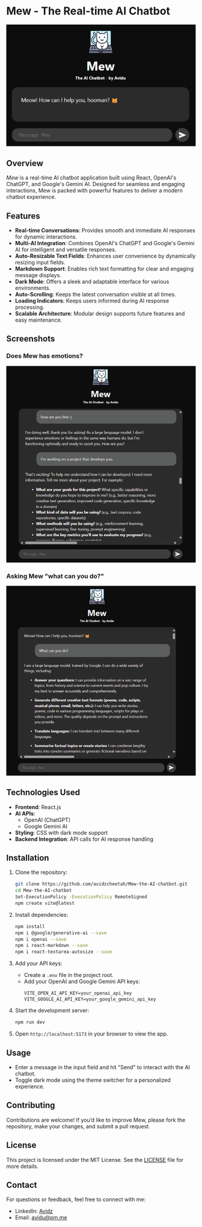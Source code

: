 # Mew - The Real-time AI Chatbot

![Mew Chatbot](https://github.com/avidzcheetah/Mew-the-AI-chatbot/blob/main/Trials/Mew_header.png)

## Overview  
*Mew* is a real-time AI chatbot application built using React, OpenAI's ChatGPT, and Google's Gemini AI. Designed for seamless and engaging interactions, Mew is packed with powerful features to deliver a modern chatbot experience.  

## Features  
- **Real-time Conversations**: Provides smooth and immediate AI responses for dynamic interactions.  
- **Multi-AI Integration**: Combines OpenAI's ChatGPT and Google's Gemini AI for intelligent and versatile responses.  
- **Auto-Resizable Text Fields**: Enhances user convenience by dynamically resizing input fields.  
- **Markdown Support**: Enables rich text formatting for clear and engaging message displays.  
- **Dark Mode**: Offers a sleek and adaptable interface for various environments.  
- **Auto-Scrolling**: Keeps the latest conversation visible at all times.  
- **Loading Indicators**: Keeps users informed during AI response processing.  
- **Scalable Architecture**: Modular design supports future features and easy maintenance.  

## Screenshots  
### Does Mew has emotions?  
![Does Mew has emotions?](https://github.com/avidzcheetah/Mew-the-AI-chatbot/blob/main/Trials/Does%20Mew%20has%20emotions.png)  

### Asking Mew "what can you do?" 
![Asking Mew "what can you do?"](https://github.com/avidzcheetah/Mew-the-AI-chatbot/blob/main/Trials/Asking%20Mew%20what%20can%20u%20do.png)  

## Technologies Used  
- **Frontend**: React.js  
- **AI APIs**:  
  - OpenAI (ChatGPT)  
  - Google Gemini AI  
- **Styling**: CSS with dark mode support  
- **Backend Integration**: API calls for AI response handling  

## Installation  

1. Clone the repository:  
   ```bash
   git clone https://github.com/avidzcheetah/Mew-the-AI-chatbot.git
   cd Mew-the-AI-chatbot
   Set-ExecutionPolicy -ExecutionPolicy RemoteSigned
   npm create vite@latest  
   ```

2. Install dependencies:  
   ```bash
   npm install
   npm i @google/generative-ai --save  
   npm i openai --save 
   npm i react-markdown --save   
   npm i react-textarea-autosize --save
   ```

3. Add your API keys:  
   - Create a `.env` file in the project root.  
   - Add your OpenAI and Google Gemini API keys:
     ```env
     VITE_OPEN_AI_API_KEY=your_openai_api_key
     VITE_GOOGLE_AI_API_KEY=your_google_gemini_api_key
     ```

4. Start the development server:  
   ```bash
   npm run dev
   ```

5. Open `http://localhost:5173` in your browser to view the app.  

## Usage  
- Enter a message in the input field and hit "Send" to interact with the AI chatbot.  
- Toggle dark mode using the theme switcher for a personalized experience.  

## Contributing  
Contributions are welcome! If you’d like to improve Mew, please fork the repository, make your changes, and submit a pull request.  

## License  
This project is licensed under the MIT License. See the [LICENSE](./LICENSE) file for more details.  

## Contact  
For questions or feedback, feel free to connect with me:  
- LinkedIn: [Avidz](https://www.linkedin.com/in/avidz/)  
- Email: avidu@pm.me  
